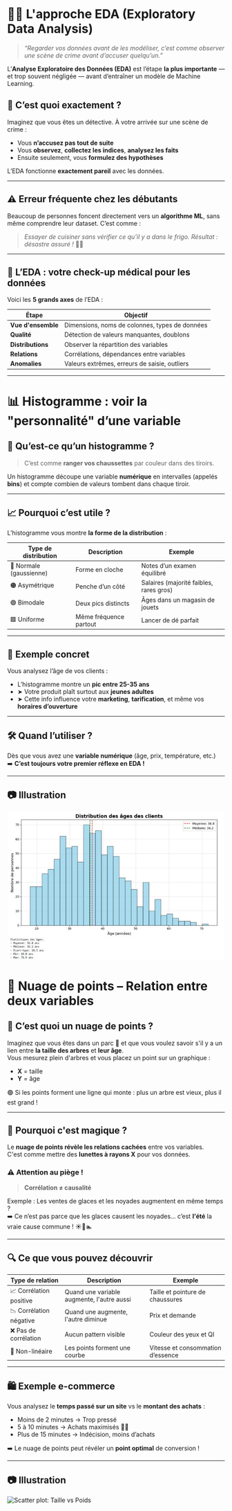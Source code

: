 
# 🕵️‍♀️ L'approche EDA (Exploratory Data Analysis)

> *“Regarder vos données avant de les modéliser, c’est comme observer une scène de crime avant d’accuser quelqu’un.”*

L’**Analyse Exploratoire des Données (EDA)** est l’étape **la plus importante** — et trop souvent négligée — avant d’entraîner un modèle de Machine Learning.

## 📌 C’est quoi exactement ?

Imaginez que vous êtes un détective. À votre arrivée sur une scène de crime :
- Vous **n’accusez pas tout de suite**
- Vous **observez**, **collectez les indices**, **analysez les faits**
- Ensuite seulement, vous **formulez des hypothèses**

L’EDA fonctionne **exactement pareil** avec les données.

---

## ⚠️ Erreur fréquente chez les débutants

Beaucoup de personnes foncent directement vers un **algorithme ML**, sans même comprendre leur dataset. C’est comme :

> *Essayer de cuisiner sans vérifier ce qu’il y a dans le frigo. Résultat : désastre assuré !* 🍳❌

---

## 🧪 L’EDA : votre check-up médical pour les données

Voici les **5 grands axes** de l’EDA :

| Étape               | Objectif                                                   |
|---------------------|------------------------------------------------------------|
| **Vue d'ensemble**  | Dimensions, noms de colonnes, types de données             |
| **Qualité**         | Détection de valeurs manquantes, doublons                  |
| **Distributions**   | Observer la répartition des variables                      |
| **Relations**       | Corrélations, dépendances entre variables                  |
| **Anomalies**       | Valeurs extrêmes, erreurs de saisie, outliers              |

---

# 📊 Histogramme : voir la "personnalité" d’une variable

## 🧺 Qu’est-ce qu’un histogramme ?

> C’est comme **ranger vos chaussettes** par couleur dans des tiroirs.

Un histogramme découpe une variable **numérique** en intervalles (appelés **bins**) et compte combien de valeurs tombent dans chaque tiroir.

---

## 📈 Pourquoi c’est utile ?

L’histogramme vous montre **la forme de la distribution** :

| Type de distribution       | Description                                           | Exemple                                |
|----------------------------|-------------------------------------------------------|----------------------------------------|
| 📘 Normale (gaussienne)     | Forme en cloche                                       | Notes d’un examen équilibré            |
| 🟠 Asymétrique              | Penche d’un côté                                      | Salaires (majorité faibles, rares gros)|
| 🟣 Bimodale                | Deux pics distincts                                   | Âges dans un magasin de jouets         |
| 🟩 Uniforme                | Même fréquence partout                                | Lancer de dé parfait                   |

---

## 📌 Exemple concret

Vous analysez l’âge de vos clients :

- L’histogramme montre un **pic entre 25-35 ans**
- ➤ Votre produit plaît surtout aux **jeunes adultes**
- ➤ Cette info influence votre **marketing**, **tarification**, et même vos **horaires d’ouverture**

---

## 🛠️ Quand l’utiliser ?

Dès que vous avez une **variable numérique** (âge, prix, température, etc.)  
➡️ **C’est toujours votre premier réflexe en EDA !**

---

## 📷 Illustration
![Histogramme des âges](histogramme.JPG)



# 🔵 Nuage de points – Relation entre deux variables

## 🌳 C’est quoi un nuage de points ?

Imaginez que vous êtes dans un parc 🌳 et que vous voulez savoir s'il y a un lien entre **la taille des arbres** et **leur âge**.  
Vous mesurez plein d'arbres et vous placez un point sur un graphique :
- **X** = taille
- **Y** = âge

🟢 Si les points forment une ligne qui monte : plus un arbre est vieux, plus il est grand !

---

## 🧠 Pourquoi c'est magique ?

Le **nuage de points révèle les relations cachées** entre vos variables.  
C'est comme mettre des **lunettes à rayons X** pour vos données.

### ⚠️ Attention au piège !

> **Corrélation ≠ causalité**

Exemple : Les ventes de glaces et les noyades augmentent en même temps ?  
➡️ Ce n’est pas parce que les glaces causent les noyades… c’est **l'été** la vraie cause commune ! ☀️🍦🏊

---

## 🔍 Ce que vous pouvez découvrir

| Type de relation        | Description                                        | Exemple                            |
|-------------------------|----------------------------------------------------|------------------------------------|
| 📈 Corrélation positive | Quand une variable augmente, l'autre aussi         | Taille et pointure de chaussures   |
| 📉 Corrélation négative | Quand une augmente, l'autre diminue                | Prix et demande                    |
| ❌ Pas de corrélation   | Aucun pattern visible                              | Couleur des yeux et QI             |
| 🔁 Non-linéaire         | Les points forment une courbe                      | Vitesse et consommation d’essence  |

---

## 🛍️ Exemple e-commerce

Vous analysez le **temps passé sur un site** vs le **montant des achats** :

- Moins de 2 minutes → Trop pressé
- 5 à 10 minutes → Achats maximisés 🛒✅
- Plus de 15 minutes → Indécision, moins d’achats

➡️ Le nuage de points peut révéler un **point optimal** de conversion !

---

## 📷 Illustration

![Scatter plot: Taille vs Poids](scatter_taille_poids.JGP)

